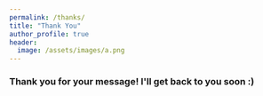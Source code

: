```yaml
---
permalink: /thanks/
title: "Thank You"
author_profile: true
header:
  image: /assets/images/a.png
---
```


### Thank you for your message! I'll get back to you soon :)
